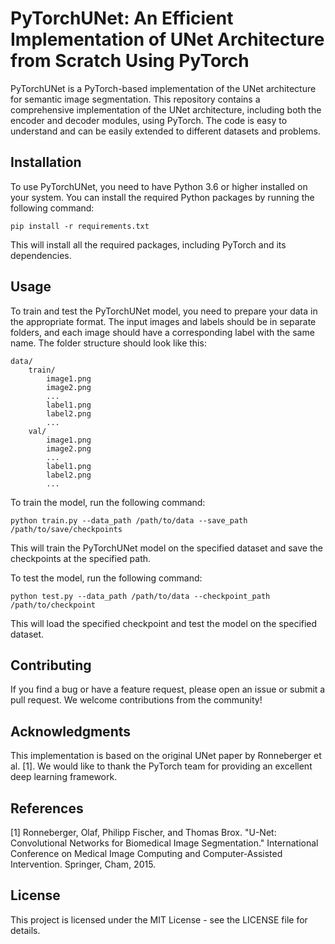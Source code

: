 # PyTorchUNet: An Efficient Implementation of UNet Architecture from Scratch Using PyTorch
PyTorchUNet is a PyTorch-based implementation of the UNet architecture for semantic image segmentation. 
This repository contains a comprehensive implementation of the UNet architecture, including both the encoder and decoder modules, using PyTorch. 
The code is easy to understand and can be easily extended to different datasets and problems.

## Installation
To use PyTorchUNet, you need to have Python 3.6 or higher installed on your system. You can install the required Python packages by running the following command:
```shell
pip install -r requirements.txt
```
This will install all the required packages, including PyTorch and its dependencies.

## Usage
To train and test the PyTorchUNet model, you need to prepare your data in the appropriate format. The input images and labels should be in separate folders, and each image should have a corresponding label with the same name. The folder structure should look like this:

```
data/
    train/
        image1.png
        image2.png
        ...
        label1.png
        label2.png
        ...
    val/
        image1.png
        image2.png
        ...
        label1.png
        label2.png
        ...
```
To train the model, run the following command:

```shell
python train.py --data_path /path/to/data --save_path /path/to/save/checkpoints
```
This will train the PyTorchUNet model on the specified dataset and save the checkpoints at the specified path.

To test the model, run the following command:
```shell
python test.py --data_path /path/to/data --checkpoint_path /path/to/checkpoint
```
This will load the specified checkpoint and test the model on the specified dataset.

## Contributing
If you find a bug or have a feature request, please open an issue or submit a pull request. We welcome contributions from the community!

## Acknowledgments
This implementation is based on the original UNet paper by Ronneberger et al. [1]. We would like to thank the PyTorch team for providing an excellent deep learning framework.

## References
[1] Ronneberger, Olaf, Philipp Fischer, and Thomas Brox. "U-Net: Convolutional Networks for Biomedical Image Segmentation." International Conference on Medical Image Computing and Computer-Assisted Intervention. Springer, Cham, 2015.

## License
This project is licensed under the MIT License - see the LICENSE file for details.
